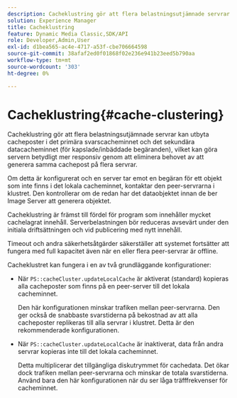 ```yaml
---
description: Cacheklustring gör att flera belastningsutjämnade servrar kan utbyta cacheposter i det primära svarscacheminnet och det sekundära datacacheminnet (för kapslade/inbäddade begäranden), vilket kan göra servern betydligt mer responsiv genom att eliminera behovet av att generera samma cachepost på flera servrar.
solution: Experience Manager
title: Cacheklustring
feature: Dynamic Media Classic,SDK/API
role: Developer,Admin,User
exl-id: d1bea565-ac4e-4717-a53f-cbe706664598
source-git-commit: 38afaf2ed0f01868f02e236e941b23eed5b790aa
workflow-type: tm+mt
source-wordcount: '303'
ht-degree: 0%

---
```


# Cacheklustring{#cache-clustering}

Cacheklustring gör att flera belastningsutjämnade servrar kan utbyta cacheposter i det primära svarscacheminnet och det sekundära datacacheminnet (för kapslade/inbäddade begäranden), vilket kan göra servern betydligt mer responsiv genom att eliminera behovet av att generera samma cachepost på flera servrar.

Om detta är konfigurerat och en server tar emot en begäran för ett objekt som inte finns i det lokala cacheminnet, kontaktar den peer-servrarna i klustret. Den kontrollerar om de redan har det dataobjektet innan de ber Image Server att generera objektet.

Cacheklustring är främst till fördel för program som innehåller mycket cachelagrat innehåll. Serverbelastningen bör reduceras avsevärt under den initiala driftsättningen och vid publicering med nytt innehåll.

Timeout och andra säkerhetsåtgärder säkerställer att systemet fortsätter att fungera med full kapacitet även när en eller flera peer-servrar är offline.

Cacheklustret kan fungera i en av två grundläggande konfigurationer:

* När `PS::cacheCluster.updateLocalCache` är aktiverat (standard) kopieras alla cacheposter som finns på en peer-server till det lokala cacheminnet.

   Den här konfigurationen minskar trafiken mellan peer-servrarna. Den ger också de snabbaste svarstiderna på bekostnad av att alla cacheposter replikeras till alla servrar i klustret. Detta är den rekommenderade konfigurationen.

* När `PS::cacheCluster.updateLocalCache` är inaktiverat, data från andra servrar kopieras inte till det lokala cacheminnet.

   Detta multiplicerar det tillgängliga diskutrymmet för cachedata. Det ökar dock trafiken mellan peer-servrarna och minskar de totala svarstiderna. Använd bara den här konfigurationen när du ser låga träfffrekvenser för cacheminnet.
